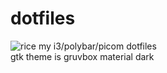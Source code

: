 # dotfiles
![rice](https://i.imgur.com/B1bDTXq.png)
my i3/polybar/picom dotfiles \
gtk theme is gruvbox material dark

